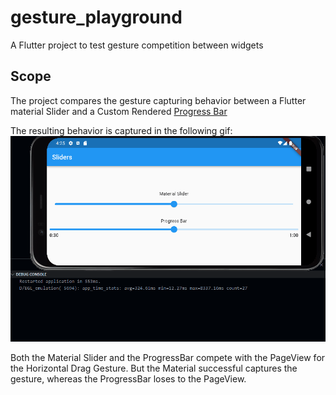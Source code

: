# gesture_playground

A Flutter project to test gesture competition between widgets

## Scope

The project compares the gesture capturing behavior between a Flutter material Slider and a Custom Rendered [Progress Bar](https://pub.dev/packages/audio_video_progress_bar/example)

The resulting behavior is captured in the following gif:
![Gesture Arena log](media/gesture_playground.gif)

Both the Material Slider and the ProgressBar compete with the PageView for the Horizontal Drag Gesture. But the Material successful captures the gesture, whereas the ProgressBar loses to the PageView.
 
